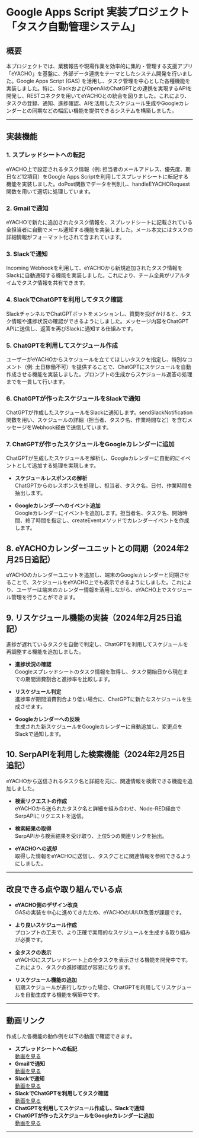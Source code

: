 # Google Apps Script 実装プロジェクト「タスク自動管理システム」

## 概要
本プロジェクトでは、業務報告や現場作業を効率的に集約・管理する支援アプリ「eYACHO」を基盤に、外部データ連携をテーマとしたシステム開発を行いました。Google Apps Script (GAS) を活用し、タスク管理を中心とした各種機能を実装しました。特に、SlackおよびOpenAIのChatGPTとの連携を実現するAPIを開発し、RESTコネクタを用いてeYACHOとの統合を図りました。これにより、タスクの登録、通知、進捗確認、AIを活用したスケジュール生成やGoogleカレンダーとの同期などの幅広い機能を提供できるシステムを構築しました。

---

## 実装機能
### 1. スプレッドシートへの転記
eYACHO上で設定されるタスク情報（例: 担当者のメールアドレス、優先度、期日など12項目）をGoogle Apps Scriptを利用してスプレッドシートに転記する機能を実装しました。doPost関数でデータを判別し、handleEYACHORequest関数を用いて適切に処理しています。

### 2. Gmailで通知
eYACHOで新たに追加されたタスク情報を、スプレッドシートに記載されている全担当者に自動でメール通知する機能を実装しました。メール本文にはタスクの詳細情報がフォーマット化されて含まれています。

### 3. Slackで通知
Incoming Webhookを利用して、eYACHOから新規追加されたタスク情報をSlackに自動通知する機能を実装しました。これにより、チーム全員がリアルタイムでタスク情報を共有できます。

### 4. SlackでChatGPTを利用してタスク確認
SlackチャンネルでChatGPTボットをメンションし、質問を投げかけると、タスク情報や進捗状況の確認ができるようにしました。メッセージ内容をChatGPT APIに送信し、返答を再びSlackに通知する仕組みです。

### 5. ChatGPTを利用してスケジュール作成
ユーザーがeYACHOからスケジュールを立ててほしいタスクを指定し、特別なコメント（例: 土日稼働不可）を提供することで、ChatGPTにスケジュールを自動作成させる機能を実装しました。プロンプトの生成からスケジュール返答の処理までを一貫して行います。

### 6. ChatGPTが作ったスケジュールをSlackで通知
ChatGPTが作成したスケジュールをSlackに通知します。sendSlackNotification関数を用い、スケジュールの詳細（担当者、タスク名、作業時間など）を含むメッセージをWebhook経由で送信しています。

### 7. ChatGPTが作ったスケジュールをGoogleカレンダーに追加
ChatGPTが生成したスケジュールを解析し、Googleカレンダーに自動的にイベントとして追加する処理を実現します。

- **スケジュールレスポンスの解析**  
  ChatGPTからのレスポンスを処理し、担当者、タスク名、日付、作業時間を抽出します。

- **Googleカレンダーへのイベント追加**  
  Googleカレンダーにイベントを追加します。担当者名、タスク名、開始時間、終了時間を指定し、createEventメソッドでカレンダーイベントを作成します。

## 8. eYACHOカレンダーユニットとの同期（2024年2月25日追記）

eYACHOのカレンダーユニットを追加し、端末のGoogleカレンダーと同期させることで、スケジュールをeYACHO上でも表示できるようにしました。これにより、ユーザーは端末のカレンダー情報を活用しながら、eYACHO上でスケジュール管理を行うことができます。

## 9. リスケジュール機能の実装（2024年2月25日追記）

進捗が遅れているタスクを自動で判定し、ChatGPTを利用してスケジュールを再調整する機能を追加しました。

- **進捗状況の確認**  
  Googleスプレッドシートのタスク情報を取得し、タスク開始日から現在までの期間消費割合と進捗率を比較します。

- **リスケジュール判定**  
  進捗率が期間消費割合より低い場合に、ChatGPTに新たなスケジュールを生成させます。

- **Googleカレンダーへの反映**  
  生成された新スケジュールをGoogleカレンダーに自動追加し、変更点をSlackで通知します。

## 10. SerpAPIを利用した検索機能（2024年2月25日追記）

eYACHOから送信されるタスク名と詳細を元に、関連情報を検索できる機能を追加しました。

- **検索リクエストの作成**  
  eYACHOから送られたタスク名と詳細を組み合わせ、Node-RED経由でSerpAPIにリクエストを送信。

- **検索結果の取得**  
  SerpAPIから検索結果を受け取り、上位5つの関連リンクを抽出。

- **eYACHOへの返却**  
  取得した情報をeYACHOに送信し、タスクごとに関連情報を参照できるようにしました。
---

## 改良できる点や取り組んでいる点
- **eYACHO側のデザイン改良**  
  GASの実装を中心に進めてきたため、eYACHOのUI/UX改善が課題です。

- **より良いスケジュール作成**  
  プロンプトの工夫で、より正確で実用的なスケジュールを生成する取り組みが必要です。

- **全タスクの表示**  
  eYACHOにスプレッドシート上の全タスクを表示させる機能を開発中です。これにより、タスクの進捗確認が容易になります。

- **リスケジュール機能の追加**  
  初期スケジュールが進行しなかった場合、ChatGPTを利用してリスケジュールを自動生成する機能を構築中です。

---

## 動画リンク
作成した各機能の動作例を以下の動画で確認できます。  
- **スプレッドシートへの転記**  
  [動画を見る](videos/スプレッドシート.mp4)  
- **Gmailで通知**  
  [動画を見る](videos/Gmail通知.mp4)  
- **Slackで通知**  
  [動画を見る](videos/新タスクSlack通知.mp4)  
- **SlackでChatGPTを利用してタスク確認**  
  [動画を見る](videos/SlackとChatGPT.mp4)  
- **ChatGPTを利用してスケジュール作成し、Slackで通知**  
- **ChatGPTが作ったスケジュールをGoogleカレンダーに追加**  
  [動画を見る](videos/カレンダー追加.mp4)

---